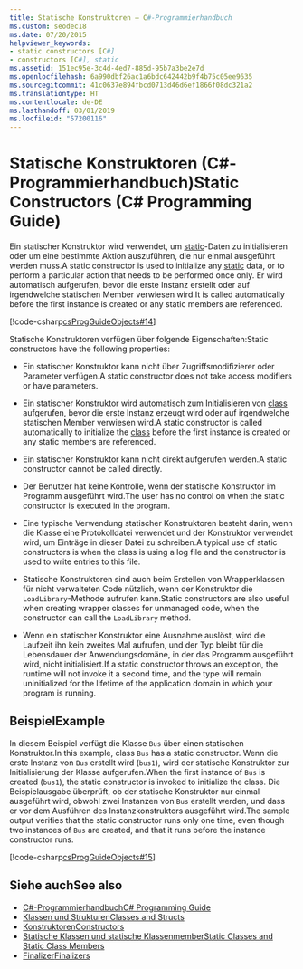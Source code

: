 ```yaml
---
title: Statische Konstruktoren – C#-Programmierhandbuch
ms.custom: seodec18
ms.date: 07/20/2015
helpviewer_keywords:
- static constructors [C#]
- constructors [C#], static
ms.assetid: 151ec95e-3c4d-4ed7-885d-95b7a3be2e7d
ms.openlocfilehash: 6a990dbf26ac1a6bdc642442b9f4b75c05ee9635
ms.sourcegitcommit: 41c0637e894fbcd0713d46d6ef1866f08dc321a2
ms.translationtype: HT
ms.contentlocale: de-DE
ms.lasthandoff: 03/01/2019
ms.locfileid: "57200116"
---
```

# <a name="static-constructors-c-programming-guide"></a><span data-ttu-id="a985a-102">Statische Konstruktoren (C#-Programmierhandbuch)</span><span class="sxs-lookup"><span data-stu-id="a985a-102">Static Constructors (C# Programming Guide)</span></span>
<span data-ttu-id="a985a-103">Ein statischer Konstruktor wird verwendet, um [static](../../../csharp/language-reference/keywords/static.md)-Daten zu initialisieren oder um eine bestimmte Aktion auszuführen, die nur einmal ausgeführt werden muss.</span><span class="sxs-lookup"><span data-stu-id="a985a-103">A static constructor is used to initialize any [static](../../../csharp/language-reference/keywords/static.md) data, or to perform a particular action that needs to be performed once only.</span></span> <span data-ttu-id="a985a-104">Er wird automatisch aufgerufen, bevor die erste Instanz erstellt oder auf irgendwelche statischen Member verwiesen wird.</span><span class="sxs-lookup"><span data-stu-id="a985a-104">It is called automatically before the first instance is created or any static members are referenced.</span></span>  
  
 [!code-csharp[csProgGuideObjects#14](~/samples/snippets/csharp/VS_Snippets_VBCSharp/csProgGuideObjects/CS/Objects.cs#14)]  
  
 <span data-ttu-id="a985a-105">Statische Konstruktoren verfügen über folgende Eigenschaften:</span><span class="sxs-lookup"><span data-stu-id="a985a-105">Static constructors have the following properties:</span></span>  
  
-   <span data-ttu-id="a985a-106">Ein statischer Konstruktor kann nicht über Zugriffsmodifizierer oder Parameter verfügen.</span><span class="sxs-lookup"><span data-stu-id="a985a-106">A static constructor does not take access modifiers or have parameters.</span></span>  
  
-   <span data-ttu-id="a985a-107">Ein statischer Konstruktor wird automatisch zum Initialisieren von [class](../../../csharp/language-reference/keywords/class.md) aufgerufen, bevor die erste Instanz erzeugt wird oder auf irgendwelche statischen Member verwiesen wird.</span><span class="sxs-lookup"><span data-stu-id="a985a-107">A static constructor is called automatically to initialize the [class](../../../csharp/language-reference/keywords/class.md) before the first instance is created or any static members are referenced.</span></span>  
  
-   <span data-ttu-id="a985a-108">Ein statischer Konstruktor kann nicht direkt aufgerufen werden.</span><span class="sxs-lookup"><span data-stu-id="a985a-108">A static constructor cannot be called directly.</span></span>  
  
-   <span data-ttu-id="a985a-109">Der Benutzer hat keine Kontrolle, wenn der statische Konstruktor im Programm ausgeführt wird.</span><span class="sxs-lookup"><span data-stu-id="a985a-109">The user has no control on when the static constructor is executed in the program.</span></span>  
  
-   <span data-ttu-id="a985a-110">Eine typische Verwendung statischer Konstruktoren besteht darin, wenn die Klasse eine Protokolldatei verwendet und der Konstruktor verwendet wird, um Einträge in dieser Datei zu schreiben.</span><span class="sxs-lookup"><span data-stu-id="a985a-110">A typical use of static constructors is when the class is using a log file and the constructor is used to write entries to this file.</span></span>  
  
-   <span data-ttu-id="a985a-111">Statische Konstruktoren sind auch beim Erstellen von Wrapperklassen für nicht verwalteten Code nützlich, wenn der Konstruktor die `LoadLibrary`-Methode aufrufen kann.</span><span class="sxs-lookup"><span data-stu-id="a985a-111">Static constructors are also useful when creating wrapper classes for unmanaged code, when the constructor can call the `LoadLibrary` method.</span></span>  
  
-   <span data-ttu-id="a985a-112">Wenn ein statischer Konstruktor eine Ausnahme auslöst, wird die Laufzeit ihn kein zweites Mal aufrufen, und der Typ bleibt für die Lebensdauer der Anwendungsdomäne, in der das Programm ausgeführt wird, nicht initialisiert.</span><span class="sxs-lookup"><span data-stu-id="a985a-112">If a static constructor throws an exception, the runtime will not invoke it a second time, and the type will remain uninitialized for the lifetime of the application domain in which your program is running.</span></span>  
  
## <a name="example"></a><span data-ttu-id="a985a-113">Beispiel</span><span class="sxs-lookup"><span data-stu-id="a985a-113">Example</span></span>  
 <span data-ttu-id="a985a-114">In diesem Beispiel verfügt die Klasse `Bus` über einen statischen Konstruktor.</span><span class="sxs-lookup"><span data-stu-id="a985a-114">In this example, class `Bus` has a static constructor.</span></span> <span data-ttu-id="a985a-115">Wenn die erste Instanz von `Bus` erstellt wird (`bus1`), wird der statische Konstruktor zur Initialisierung der Klasse aufgerufen.</span><span class="sxs-lookup"><span data-stu-id="a985a-115">When the first instance of `Bus` is created (`bus1`), the static constructor is invoked to initialize the class.</span></span> <span data-ttu-id="a985a-116">Die Beispielausgabe überprüft, ob der statische Konstruktor nur einmal ausgeführt wird, obwohl zwei Instanzen von `Bus` erstellt werden, und dass er vor dem Ausführen des Instanzkonstruktors ausgeführt wird.</span><span class="sxs-lookup"><span data-stu-id="a985a-116">The sample output verifies that the static constructor runs only one time, even though two instances of `Bus` are created, and that it runs before the instance constructor runs.</span></span>  
  
 [!code-csharp[csProgGuideObjects#15](~/samples/snippets/csharp/VS_Snippets_VBCSharp/csProgGuideObjects/CS/Objects.cs#15)]  
  
## <a name="see-also"></a><span data-ttu-id="a985a-117">Siehe auch</span><span class="sxs-lookup"><span data-stu-id="a985a-117">See also</span></span>

- [<span data-ttu-id="a985a-118">C#-Programmierhandbuch</span><span class="sxs-lookup"><span data-stu-id="a985a-118">C# Programming Guide</span></span>](../../../csharp/programming-guide/index.md)
- [<span data-ttu-id="a985a-119">Klassen und Strukturen</span><span class="sxs-lookup"><span data-stu-id="a985a-119">Classes and Structs</span></span>](../../../csharp/programming-guide/classes-and-structs/index.md)
- [<span data-ttu-id="a985a-120">Konstruktoren</span><span class="sxs-lookup"><span data-stu-id="a985a-120">Constructors</span></span>](../../../csharp/programming-guide/classes-and-structs/constructors.md)
- [<span data-ttu-id="a985a-121">Statische Klassen und statische Klassenmember</span><span class="sxs-lookup"><span data-stu-id="a985a-121">Static Classes and Static Class Members</span></span>](../../../csharp/programming-guide/classes-and-structs/static-classes-and-static-class-members.md)
- [<span data-ttu-id="a985a-122">Finalizer</span><span class="sxs-lookup"><span data-stu-id="a985a-122">Finalizers</span></span>](../../../csharp/programming-guide/classes-and-structs/destructors.md)
